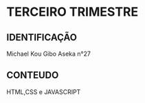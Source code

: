 # TERCEIRO TRIMESTRE

## IDENTIFICAÇÃO
Michael Kou Gibo Aseka n°27

## CONTEUDO
HTML,CSS e JAVASCRIPT
